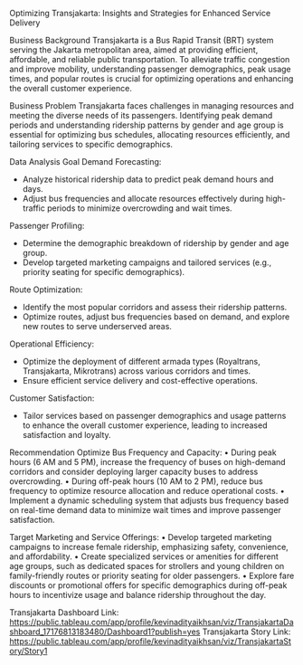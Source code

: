 Optimizing Transjakarta: Insights and Strategies for Enhanced Service Delivery

Business Background
Transjakarta is a Bus Rapid Transit (BRT) system serving the Jakarta metropolitan area, aimed at providing efficient, affordable, and reliable public transportation. To alleviate traffic congestion and improve mobility, understanding passenger demographics, peak usage times, and popular routes is crucial for optimizing operations and enhancing the overall customer experience.

Business Problem
Transjakarta faces challenges in managing resources and meeting the diverse needs of its passengers. Identifying peak demand periods and understanding ridership patterns by gender and age group is essential for optimizing bus schedules, allocating resources efficiently, and tailoring services to specific demographics.

Data Analysis Goal
Demand Forecasting:
- Analyze historical ridership data to predict peak demand hours and days.
- Adjust bus frequencies and allocate resources effectively during high-traffic periods to minimize overcrowding and wait times.

Passenger Profiling:
- Determine the demographic breakdown of ridership by gender and age group.
- Develop targeted marketing campaigns and tailored services (e.g., priority seating for specific demographics).

Route Optimization:
- Identify the most popular corridors and assess their ridership patterns.
- Optimize routes, adjust bus frequencies based on demand, and explore new routes to serve underserved areas.

Operational Efficiency:
- Optimize the deployment of different armada types (Royaltrans, Transjakarta, Mikrotrans) across various corridors and times.
- Ensure efficient service delivery and cost-effective operations.

Customer Satisfaction:
- Tailor services based on passenger demographics and usage patterns to enhance the overall customer experience, leading to increased satisfaction and loyalty.

Recommendation
Optimize Bus Frequency and Capacity:
• During peak hours (6 AM and 5 PM), increase the frequency of buses on high-demand corridors and consider deploying larger capacity buses to address overcrowding.
• During off-peak hours (10 AM to 2 PM), reduce bus frequency to optimize resource allocation and reduce operational costs.
• Implement a dynamic scheduling system that adjusts bus frequency based on real-time demand data to minimize wait times and improve passenger satisfaction.

Target Marketing and Service Offerings:
• Develop targeted marketing campaigns to increase female ridership, emphasizing safety, convenience, and affordability.
• Create specialized services or amenities for different age groups, such as dedicated spaces for strollers and young children on family-friendly routes or priority seating for older passengers.
• Explore fare discounts or promotional offers for specific demographics during off-peak hours to incentivize usage and balance ridership throughout the day.

Transjakarta Dashboard Link:
https://public.tableau.com/app/profile/kevinadityaikhsan/viz/TransjakartaDashboard_17176813183480/Dashboard1?publish=yes
Transjakarta Story Link:
https://public.tableau.com/app/profile/kevinadityaikhsan/viz/TransjakartaStory/Story1

